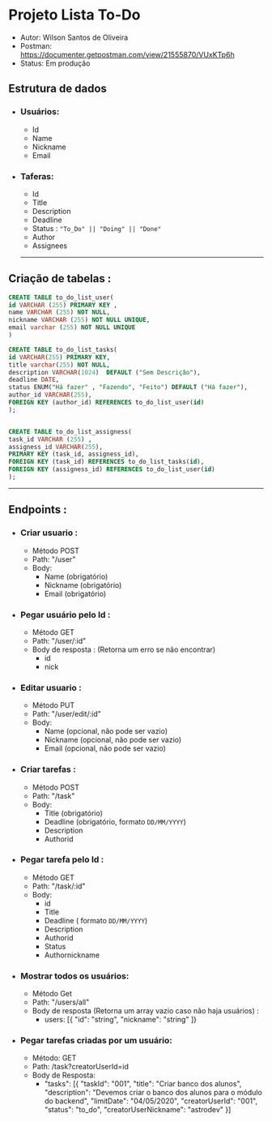 # Projeto Lista To-Do
   * Autor: Wilson Santos de Oliveira
   * Postman: https://documenter.getpostman.com/view/21555870/VUxKTp6h
   * Status: Em produção


 ## Estrutura de dados

* ### Usuários:
    * Id
    * Name
    * Nickname
    * Email

* ### Taferas:
    * Id
    * Title
    * Description
    * Deadline
    * Status : `"To_Do" || "Doing" || "Done" `
    * Author
    * Assignees

    ___

## Criação de tabelas :

``` sql 
CREATE TABLE to_do_list_user(
id VARCHAR (255) PRIMARY KEY ,
name VARCHAR (255) NOT NULL,
nickname VARCHAR (255) NOT NULL UNIQUE,
email varchar (255) NOT NULL UNIQUE
)
```

``` sql
CREATE TABLE to_do_list_tasks(
id VARCHAR(255) PRIMARY KEY,
title varchar(255) NOT NULL,
description VARCHAR(1024)  DEFAULT ("Sem Descriçâo"),
deadline DATE,
status ENUM("Há fazer" , "Fazendo", "Feito") DEFAULT ("Há fazer"),
author_id VARCHAR(255),
FOREIGN KEY (author_id) REFERENCES to_do_list_user(id)
);

```


```sql

CREATE TABLE to_do_list_assigness(
task_id VARCHAR (255) ,
assigness_id VARCHAR(255),
PRIMARY KEY (task_id, assigness_id),
FOREIGN KEY (task_id) REFERENCES to_do_list_tasks(id),
FOREIGN KEY (assigness_id) REFERENCES to_do_list_user(id)
);

```
___


## Endpoints :

* ### Criar usuario :
    * Método POST
    * Path: "/user"
    * Body: 
        * Name (obrigatório)
        * Nickname (obrigatório)
        * Email (obrigatório)

* ### Pegar usuário pelo Id :
    * Método GET
    * Path: "/user/:id"
    * Body de resposta : (Retorna um erro se não encontrar)
        * id 
        * nick

* ### Editar usuario :
    * Método PUT
    * Path: "/user/edit/:id"
    * Body: 
        * Name (opcional, não pode ser vazio)
        * Nickname (opcional, não pode ser vazio)
        * Email (opcional, não pode ser vazio)

* ### Criar tarefas :
    * Método POST
    * Path: "/task"
    * Body: 
        * Title (obrigatório)
        * Deadline (obrigatório, formato `DD/MM/YYYY`)
        * Description 
        * Authorid

* ### Pegar tarefa pelo Id :
    * Método GET
    * Path: "/task/:id"
    * Body: 
        * id
        * Title 
        * Deadline ( formato `DD/MM/YYYY`)
        * Description 
        * Authorid
        * Status
        * Authornickname

* ### Mostrar todos os usuários:
    * Método Get
    * Path: "/users/all"
    * Body de resposta (Retorna um array vazio caso não haja usuários) :
    	* users: [{
		"id": "string",
		"nickname": "string"
        ]}

* ### Pegar tarefas criadas por um usuário:
    * Método: GET
    * Path: /task?creatorUserId=id
    * Body de Resposta:
        * "tasks": [{
		"taskId": "001",
		"title": "Criar banco dos alunos",
		"description": "Devemos criar o banco dos alunos para o módulo do backend",
		"limitDate": "04/05/2020",
		"creatorUserId": "001",
		"status": "to_do",
		"creatorUserNickname": "astrodev"
        }]

    
    






